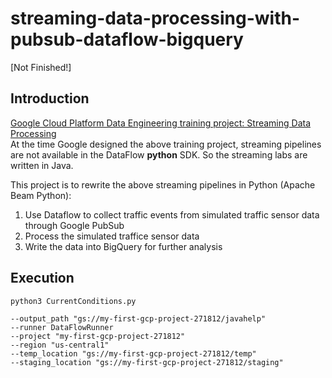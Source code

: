 # streaming-data-processing-with-pubsub-dataflow-bigquery 
[Not Finished!]

## Introduction

[Google Cloud Platform Data Engineering training project: Streaming Data Processing](https://github.com/GoogleCloudPlatform/training-data-analyst/tree/master/courses/streaming) <br>
At the time Google designed the above training project, streaming pipelines are not available in the DataFlow **python** SDK. So the streaming labs are written in Java.

This project is to rewrite the above streaming pipelines in Python (Apache Beam Python):
1. Use Dataflow to collect traffic events from simulated traffic sensor data through Google PubSub
2. Process the simulated traffice sensor data
3. Write the data into BigQuery for further analysis

## Execution
```
python3 CurrentConditions.py 

--output_path "gs://my-first-gcp-project-271812/javahelp" 
--runner DataFlowRunner 
--project "my-first-gcp-project-271812" 
--region "us-central1" 
--temp_location "gs://my-first-gcp-project-271812/temp" 
--staging_location "gs://my-first-gcp-project-271812/staging"

```


